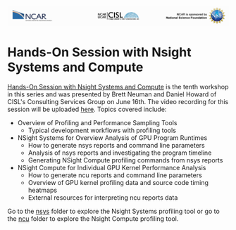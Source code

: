 ![NCAR UCAR Logo](../NCAR_CISL_NSF_banner.jpeg)
# Hands-On Session with Nsight Systems and Compute

[Hands-On Session with Nsight Systems and Compute](10_HandsOnNsight.ipynb) is the tenth workshop in this series and was presented by Brett Neuman and Daniel Howard of CISL's Consulting Services Group on June 16th. The video recording for this session will be uploaded [here](https://youtu.be/3DAYN-onSzY). Topics covered include:

* Overview of Profiling and Performance Sampling Tools
    * Typical development workflows with profiling tools
* NSight Systems for Overview Analysis of GPU Program Runtimes
    * How to generate nsys reports and command line parameters
    * Analysis of nsys reports and investigating the program timeline
    * Generating NSight Compute profiling commands from nsys reports
* NSight Compute for Individual GPU Kernel Performance Analysis
    * How to generate ncu reports and command line parameters
    * Overview of GPU kernel profiling data and source code timing heatmaps
    * External resources for interpreting ncu reports data
    
Go to the [nsys](nsys) folder to explore the Nsight Systems profiling tool or go to the [ncu](ncu) folder to explore the Nsight Compute profiling tool.